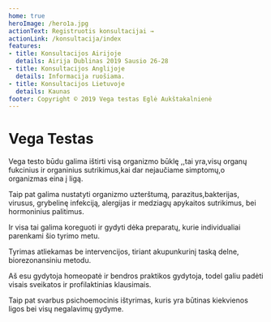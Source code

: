```yaml
---
home: true
heroImage: /hero1a.jpg
actionText: Registruotis konsultacijai →
actionLink: /konsultacija/index
features:
- title: Konsultacijos Airijoje
  details: Airija Dublinas 2019 Sausio 26-28
- title: Konsultacijos Anglijoje
  details: Informacija ruošiama.
- title: Konsultacijos Lietuvoje
  details: Kaunas
footer: Copyright © 2019 Vega testas Eglė Aukštakalnienė
---
```

# Vega Testas

Vega testo būdu galima ištirti visą organizmo būklę ,,tai yra,visų organų fukcinius ir organinius sutrikimus,kai dar nejaučiame simptomų,o organizmas eina į ligą.

Taip pat galima nustatyti organizmo uzterštumą, parazitus,bakterijas, virusus, grybelinę infekciją, alergijas  ir medziagų apykaitos  sutrikimus, bei hormoninius palitimus.

Ir visa tai galima koreguoti ir gydyti dėka preparatų, kurie individualiai parenkami šio tyrimo metu.

Tyrimas atliekamas be intervencijos, tiriant akupunkurinį taską delne, biorezonansiniu metodu.

Aš esu gydytoja homeopatė ir bendros praktikos gydytoja, todel galiu padėti visais sveikatos ir  profilaktinias klausimais.

Taip pat svarbus psichoemocinis ištyrimas, kuris yra būtinas kiekvienos ligos bei visų negalavimų gydyme.